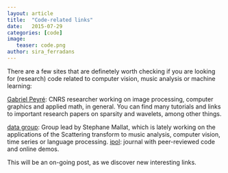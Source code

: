 ```yaml
---
layout: article
title:  "Code-related links"
date:   2015-07-29
categories: [code]
image:
   teaser: code.png
author: sira_ferradans
---
```


There are a few sites that are definetely worth checking if you are looking for (research) code related to computer vision, music analysis or machine learning: 


[Gabriel Peyré][GabrielP]: CNRS researcher working on image processing, computer graphics and applied math, in general. You can find many tutorials and links to important research papers on sparsity and wavelets, among other things.

[data group][datagroup]: Group lead by Stephane Mallat, which is lately working on the applications of the Scattering transform to music analysis, computer vision, time series or language processing. 
[ipol][IPOL]: journal with peer-reviewed code and online demos.

This will be an on-going post, as we discover new interesting links.


[GabrielP]: http://gpeyre.github.io/
[datagroup]: http://www.di.ens.fr/data/software/
[IPOL]: http://ipol.im/


